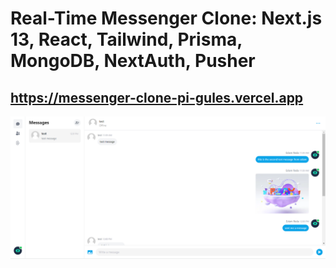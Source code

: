 # Real-Time Messenger Clone: Next.js 13, React, Tailwind, Prisma, MongoDB, NextAuth, Pusher

## https://messenger-clone-pi-gules.vercel.app

![Alt text](./screenshot.png)